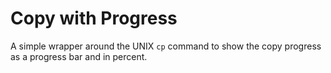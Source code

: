 # Copy with Progress

A simple wrapper around the UNIX `cp` command to show the copy progress as a progress bar and in percent.
